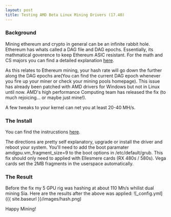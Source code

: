 ```yaml
---
layout: post
title: Testing AMD Beta Linux Mining Drivers (17.40)
---
```


### Background
Mining ethereum and crypto in general can be an infinite rabbit hole. Ethereum has whats called a DAG file and DAG epochs. Essentially, its mathmatical goverence to keep Ethereum ASIC resistant. For the math and CS majors you can find a detailed explanation [here](https://ethereum.stackexchange.com/questions/1993/what-actually-is-a-dag/8883#8883).

As this relates to Ethereum mining, your hash rate will go down the further along the DAG epochs are(You can find the current DAG epoch whenever you fire up your miner or check your mining pools homepage). This issue has already been patched with AMD drivers for Windows but not in Linux until now. AMD's high performance Computing team has released the fix (to much rejoicing... or maybe just mine!). 

A few tweaks to your kernel can net you at least 20-40 MH/s.


### The Install 
You can find the instrucstions [here](http://support.amd.com/en-us/kb-articles/Pages/AMDGPU-Pro-Beta-Mining-Driver-for-Linux-Release-Notes.aspx).

The directions are pretty self explanatory, upgrade or install the driver and reboot your system. You'll need to add the boot paramater amdgpu.vm_fragment_size=9 to the boot options in /etc/default/grub. This fix should only need to applied with Ellesmere cards (RX 480s / 580s). Vega cards set the 2MB fragments in the userspace automatically.  



### The Result
Before the fix my 5 GPU rig was hashing at about 110 Mh/s whilist dual mining Sia. Here are the results after the above was applied:
![_config.yml]({{ site.baseurl }}/images/hash.png)

Happy Mining!



